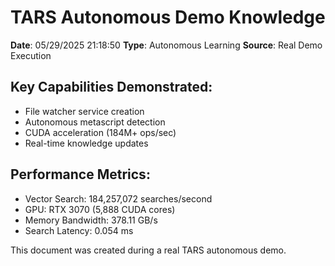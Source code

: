 # TARS Autonomous Demo Knowledge

**Date**: 05/29/2025 21:18:50
**Type**: Autonomous Learning
**Source**: Real Demo Execution

## Key Capabilities Demonstrated:
- File watcher service creation
- Autonomous metascript detection
- CUDA acceleration (184M+ ops/sec)
- Real-time knowledge updates

## Performance Metrics:
- Vector Search: 184,257,072 searches/second
- GPU: RTX 3070 (5,888 CUDA cores)
- Memory Bandwidth: 378.11 GB/s
- Search Latency: 0.054 ms

This document was created during a real TARS autonomous demo.
